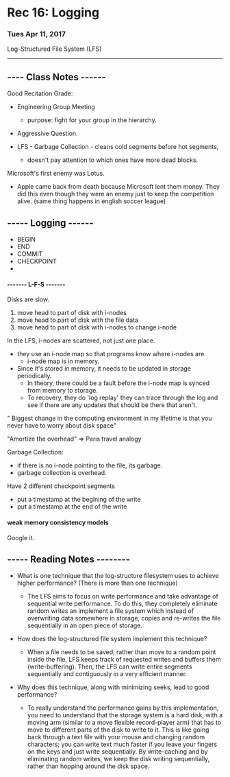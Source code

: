 # Rec 16: Logging
### Tues Apr 11, 2017
Log-Structured File System (LFS)

--------------------------

## ---- Class Notes ------

Good Recitation Grade:
- Engineering Group Meeting
    - purpose: fight for your group in the hierarchy.
- Aggressive Question.  

- LFS - Garbage Collection - cleans cold segments before hot segments,
    - doesn't pay attention to which ones have more dead blocks.

Microsoft's first enemy was Lotus.
- Apple came back from death because Microsoft lent them money. They did this even though they were an enemy just to keep the competition alive. (same thing happens in english soccer league)

## ----- Logging ------
- BEGIN
- END
- COMMIT
- CHECKPOINT
-



#### ------- L-F-S -------
Disks are slow.

1. move head to part of disk with i-nodes
2. move head to part of disk with the file data
3. move head to part of disk with i-nodes to change i-node

In the LFS, i-nodes are scattered, not just one place.
- they use an i-node map so that programs know where i-nodes are
    - i-node map is in memory.
- Since it's stored in memory, it needs to be updated in storage periodically.
    - In theory, there could be a fault before the i-node map is synced from memory to storage.
    - To recovery, they do 'log replay' they can trace through the log and see if there are any updates that should be there that aren't.

" Biggest change in the computing environment in my lifetime is that you never have to worry about disk space"

"Amortize the overhead" => Paris travel analogy

Garbage Collection:
- if there is no i-node pointing to the file, its garbage.
- garbage collection is overhead.

Have 2 different checkpoint segments
- put a timestamp at the begining of the write
- put a timestamp at the end of the write

#### weak memory consistency models
Google it.


## ----- Reading Notes --------



- What is one technique that the log-structure filesystem uses to achieve higher performance? (There is more than one technique)
    - The LFS aims to focus on write performance and take advantage of sequential write performance. To do this, they completely eliminate random writes an implement a file system which instead of overwriting data somewhere in storage, copies and re-writes the file sequentially in an open piece of storage.

- How does the log-structured file system implement this technique?
    - When a file needs to be saved, rather than move to a random point inside the file, LFS keeps track of requested writes and buffers them (write-buffering). Then, the LFS can write entire segments sequentially and contiguously in a very efficient manner.

- Why does this technique, along with minimizing seeks, lead to good performance?
    - To really understand the performance gains by this implementation, you need to understand that the storage system is a hard disk, with a moving arm (similar to a move flexible record-player arm) that has to move to different parts of the disk to write to it. This is like going back through a text file with your mouse and changing random characters; you can write text much faster if you leave your fingers on the keys and just write sequentially.  By write-caching and by eliminating random writes, we keep the disk writing sequentially, rather than hopping around the disk space.
